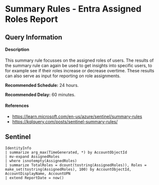 # Summary Rules - Entra Assigned Roles Report

## Query Information

#### Description
This summary rule focusses on the assigned roles of users. The results of the summary rule can again be used to get insights into specific users, to for example see if their roles increase or decrease overtime. These results can also serve as input for reporting on role assignments.

**Recommended Schedule:** 24 hours.

**Recommended Delay:** 60 minutes.
#### References
- https://learn.microsoft.com/en-us/azure/sentinel/summary-rules
- https://kqlquery.com/posts/sentinel-summary-rules/

## Sentinel
```KQL
IdentityInfo
| summarize arg_max(TimeGenerated, *) by AccountObjectId
| mv-expand AssignedRoles
| where isnotempty(AssignedRoles)
| summarize TotalRoles = dcount(tostring(AssignedRoles)), Roles = make_set(tostring(AssignedRoles), 100) by AccountObjectId, AccountDisplayName, AccountUPN
| extend ReportDate = now()
```